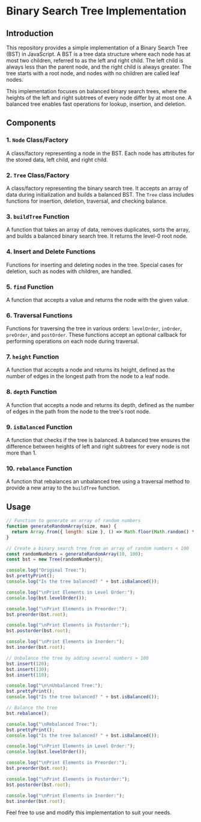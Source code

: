 # Binary Search Tree Implementation

## Introduction

This repository provides a simple implementation of a Binary Search Tree (BST) in JavaScript. A BST is a tree data structure where each node has at most two children, referred to as the left and right child. The left child is always less than the parent node, and the right child is always greater. The tree starts with a root node, and nodes with no children are called leaf nodes.

This implementation focuses on balanced binary search trees, where the heights of the left and right subtrees of every node differ by at most one. A balanced tree enables fast operations for lookup, insertion, and deletion.

## Components

### 1. `Node` Class/Factory

A class/factory representing a node in the BST. Each node has attributes for the stored data, left child, and right child.

### 2. `Tree` Class/Factory

A class/factory representing the binary search tree. It accepts an array of data during initialization and builds a balanced BST. The `Tree` class includes functions for insertion, deletion, traversal, and checking balance.

### 3. `buildTree` Function

A function that takes an array of data, removes duplicates, sorts the array, and builds a balanced binary search tree. It returns the level-0 root node.

### 4. Insert and Delete Functions

Functions for inserting and deleting nodes in the tree. Special cases for deletion, such as nodes with children, are handled.

### 5. `find` Function

A function that accepts a value and returns the node with the given value.

### 6. Traversal Functions

Functions for traversing the tree in various orders: `levelOrder`, `inOrder`, `preOrder`, and `postOrder`. These functions accept an optional callback for performing operations on each node during traversal.

### 7. `height` Function

A function that accepts a node and returns its height, defined as the number of edges in the longest path from the node to a leaf node.

### 8. `depth` Function

A function that accepts a node and returns its depth, defined as the number of edges in the path from the node to the tree's root node.

### 9. `isBalanced` Function

A function that checks if the tree is balanced. A balanced tree ensures the difference between heights of left and right subtrees for every node is not more than 1.

### 10. `rebalance` Function

A function that rebalances an unbalanced tree using a traversal method to provide a new array to the `buildTree` function.

## Usage

```javascript
// Function to generate an array of random numbers
function generateRandomArray(size, max) {
  return Array.from({ length: size }, () => Math.floor(Math.random() * max));
}

// Create a binary search tree from an array of random numbers < 100
const randomNumbers = generateRandomArray(10, 100);
const bst = new Tree(randomNumbers);

console.log("Original Tree:");
bst.prettyPrint();
console.log("Is the tree balanced? " + bst.isBalanced());

console.log("\nPrint Elements in Level Order:");
console.log(bst.levelOrder());

console.log("\nPrint Elements in Preorder:");
bst.preorder(bst.root);

console.log("\nPrint Elements in Postorder:");
bst.postorder(bst.root);

console.log("\nPrint Elements in Inorder:");
bst.inorder(bst.root);

// Unbalance the tree by adding several numbers > 100
bst.insert(120);
bst.insert(130);
bst.insert(110);

console.log("\n\nUnbalanced Tree:");
bst.prettyPrint();
console.log("Is the tree balanced? " + bst.isBalanced());

// Balance the tree
bst.rebalance();

console.log("\nRebalanced Tree:");
bst.prettyPrint();
console.log("Is the tree balanced? " + bst.isBalanced());

console.log("\nPrint Elements in Level Order:");
console.log(bst.levelOrder());

console.log("\nPrint Elements in Preorder:");
bst.preorder(bst.root);

console.log("\nPrint Elements in Postorder:");
bst.postorder(bst.root);

console.log("\nPrint Elements in Inorder:");
bst.inorder(bst.root);
```

Feel free to use and modify this implementation to suit your needs.
